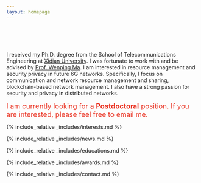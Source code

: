 ```yaml
---
layout: homepage
---
```


<h1 id="about-me"></h1>

<h2 style="margin: 80px 0px 10px;"></h2>

I received my Ph.D. degree from the School of Telecommunications Engineering at <a href="https://www.xidian.edu.cn/" target="_blank" rel="noopener noreferrer">Xidian University</a>. I was fortunate to work with and be advised by <a href="https://web.xidian.edu.cn/mawenping/" target="_blank" rel="noopener noreferrer">Prof. Wenping Ma</a>. I am interested in resource management and security privacy in future 6G networks. Specifically, I focus on communication and network resource management and sharing, blockchain-based network management. I also have a strong passion for security and privacy in distributed networks.

<span style="color: #ea3323; font-size: 1.3em;">
  I am currently looking for a <strong style="color: inherit; text-decoration: underline;">Postdoctoral</strong> position. If you are interested, please feel free to email me.
</span>

{% include_relative _includes/interests.md %}

{% include_relative _includes/news.md %}

{% include_relative _includes/educations.md %}

{% include_relative _includes/awards.md %}

{% include_relative _includes/contact.md %}

